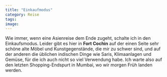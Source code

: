 ```yaml
---
title: "Einkaufmodus"
category: Reise
tags: 
image: 
---
```


Wie immer, wenn eine Asienreise dem Ende zugeht, schalte ich in den Einkaufsmodus. Leider gibt es hier in **Fort Cochin** auf der einen Seite sehr schöne alte Möbel und Kunstgegenstände, die mir zu schwer sind, und auf der anderen die üblichen indischen Dinge wie Saris, Klimaanlagen und Gemüse, für die ich auch nicht so viel Verwendung habe. Ich warte also auf den letzten Shopping-Endspurt in Mumbai, wo wir morgen Früh landen werden.
